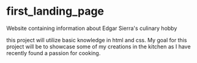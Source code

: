 # first_landing_page
Website containing information about Edgar Sierra's culinary hobby

this project will utilize basic knowledge in html and css.  My goal for this project will be to showcase some of my creations in the kitchen as I have recently found a passion for cooking. 